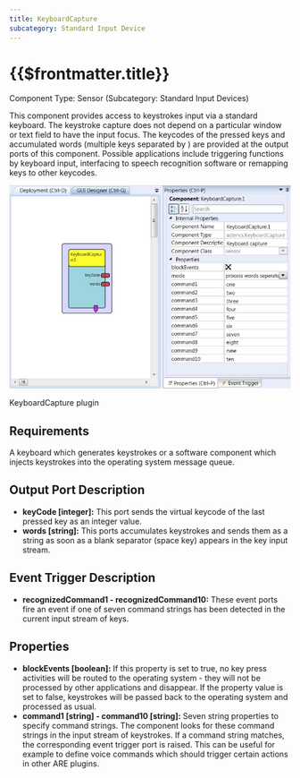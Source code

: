 ```yaml
---
title: KeyboardCapture
subcategory: Standard Input Device
---
```


# {{$frontmatter.title}}

Component Type: Sensor (Subcategory: Standard Input Devices)

This component provides access to keystrokes input via a standard keyboard. The keystroke capture does not depend on a particular window or text field to have the input focus. The keycodes of the pressed keys and accumulated words (multiple keys separated by ) are provided at the output ports of this component. Possible applications include triggering functions by keyboard input, interfacing to speech recognition software or remapping keys to other keycodes.

![Screenshot: KeyboardCapture plugin](./img/keyboardcapture.jpg "Screenshot: KeyboardCapture plugin")

KeyboardCapture plugin

## Requirements

A keyboard which generates keystrokes or a software component which injects keystrokes into the operating system message queue.

## Output Port Description

- **keyCode \[integer\]:** This port sends the virtual keycode of the last pressed key as an integer value.
- **words \[string\]:** This ports accumulates keystrokes and sends them as a string as soon as a blank separator (space key) appears in the key input stream.

## Event Trigger Description

- **recognizedCommand1 - recognizedCommand10:** These event ports fire an event if one of seven command strings has been detected in the current input stream of keys.

## Properties

- **blockEvents \[boolean\]:** If this property is set to true, no key press activities will be routed to the operating system - they will not be processed by other applications and disappear. If the property value is set to false, keystrokes will be passed back to the operating system and processed as usual.
- **command1 \[string\] - command10 \[string\]:** Seven string properties to specify command strings. The component looks for these command strings in the input stream of keystrokes. If a command string matches, the corresponding event trigger port is raised. This can be useful for example to define voice commands which should trigger certain actions in other ARE plugins.
